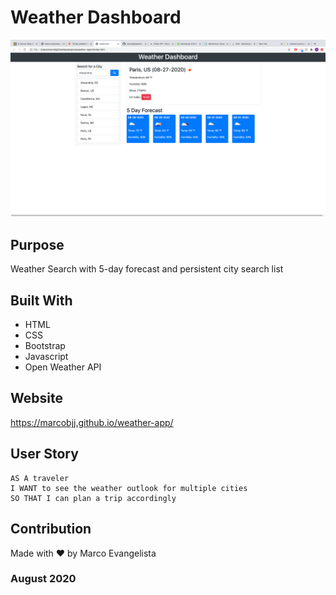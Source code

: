 # Weather Dashboard

![Screenshot 1](/assets/images/screenshot.png?raw=true) 

## Purpose
Weather Search with 5-day forecast and persistent city search list

## Built With
* HTML
* CSS
* Bootstrap
* Javascript
* Open Weather API

## Website
https://marcobjj.github.io/weather-app/

## User Story

```
AS A traveler
I WANT to see the weather outlook for multiple cities
SO THAT I can plan a trip accordingly
```

## Contribution
Made with ❤️ by Marco Evangelista

### August 2020 